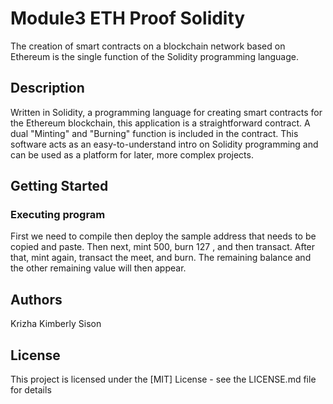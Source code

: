 # Module3 ETH Proof Solidity

The creation of smart contracts on a blockchain network based on Ethereum is the single function of the Solidity programming language.

## Description

Written in Solidity, a programming language for creating smart contracts for the Ethereum blockchain, this application is a straightforward contract. A dual "Minting" and "Burning" function is included in the contract. This software acts as an easy-to-understand intro on Solidity programming and can be used as a platform for later, more complex projects.


## Getting Started

### Executing program

First we need to compile then deploy the sample address that needs to be copied and paste. Then next, mint 500, burn 127 , and then transact. After that, mint again, transact the meet, and burn. The remaining balance and the other remaining value will then appear.

## Authors
Krizha Kimberly Sison

## License

This project is licensed under the [MIT] License - see the LICENSE.md file for details

